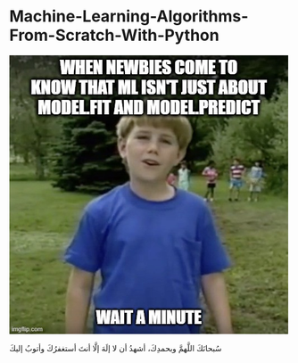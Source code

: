 # Machine-Learning-Algorithms-From-Scratch-With-Python

<img  src='1_Cum-6fJCe7Plh5Twby6oxw.jpeg'>



<footer>
  <p>سُبحانَكَ اللَّهمَّ وبحمدِكَ، أشهدُ أن لا إلَهَ إلَّا أنتَ أستغفرُكَ وأتوبُ إليكَ</p>
</footer>
